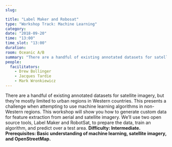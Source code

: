 ```yaml
---
slug:

title: "Label Maker and Robosat"
type: "Workshop Track: Machine Learning"
category:
date: "2018-09-20"
time: "13:00"
time_slot: "13:00"
duration:
room: Oceanic A/B
summary: "There are a handful of existing annotated datasets for satellite imagery, but they’re mostly limited to urban regions in Western countries. This presents a challenge when attempting to use machine learning algorithms in non-Western regions. This workshop will show you how to generate custom data for feature extraction from aerial and satellite imagery. We’ll use two open source tools, Label Maker and RobotSat, to prepare the data, train an algorithm, and predict over a test area. **Difficulty: Intermediate. Prerequisites: Basic understanding of machine learning, satellite imagery, and OpenStreetMap.**"
people:
  facilitators:
    - Drew Bollinger
    - Jacques Tardie
    - Mark Wronkiewicz
---
```

There are a handful of existing annotated datasets for satellite imagery, but they’re mostly limited to urban regions in Western countries. This presents a challenge when attempting to use machine learning algorithms in non-Western regions. This workshop will show you how to generate custom data for feature extraction from aerial and satellite imagery. We’ll use two open source tools, Label Maker and RobotSat, to prepare the data, train an algorithm, and predict over a test area. **Difficulty: Intermediate. Prerequisites: Basic understanding of machine learning, satellite imagery, and OpenStreetMap.**
